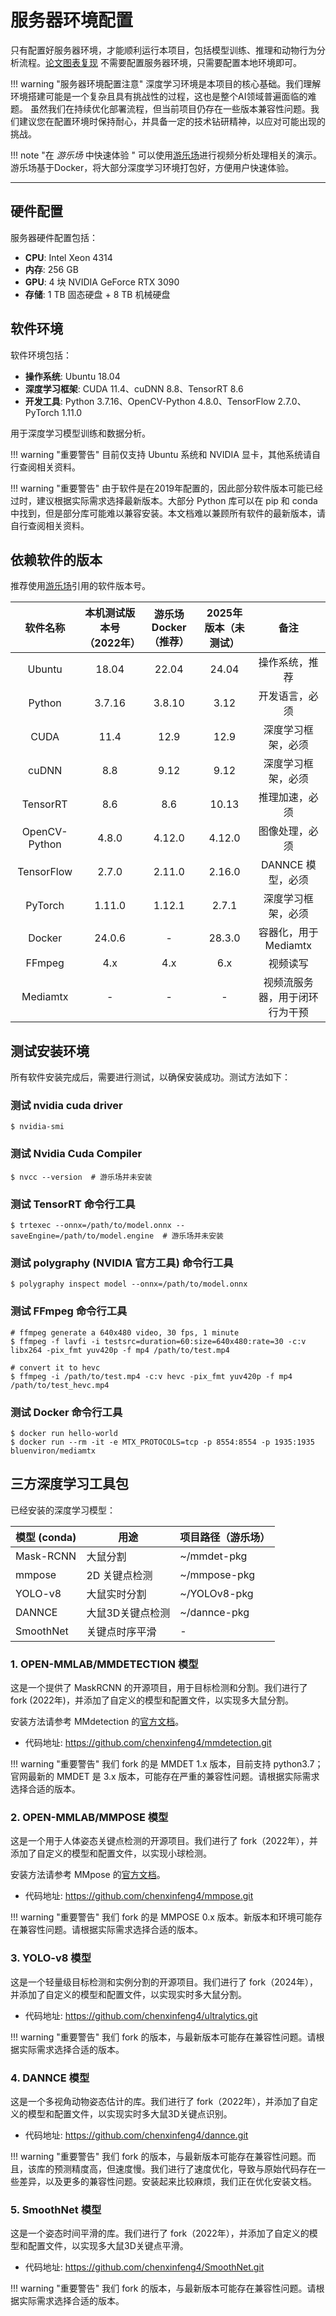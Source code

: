 # 服务器环境配置

只有配置好服务器环境，才能顺利运行本项目，包括模型训练、推理和动物行为分析流程。[论文图表复现](../../figure_reproduce) 不需要配置服务器环境，只需要配置本地环境即可。

!!! warning "服务器环境配置注意"
    深度学习环境是本项目的核心基础。我们理解环境搭建可能是一个复杂且具有挑战性的过程，这也是整个AI领域普遍面临的难题。
    虽然我们在持续优化部署流程，但当前项目仍存在一些版本兼容性问题。我们建议您在配置环境时保持耐心，并具备一定的技术钻研精神，以应对可能出现的挑战。

!!! note "在 *游乐场* 中快速体验 "
    可以使用[游乐场](../../安装示例流程代码/pipeline_playground_installation)进行视频分析处理相关的演示。游乐场基于Docker，将大部分深度学习环境打包好，方便用户快速体验。

---

## 硬件配置

服务器硬件配置包括：

- **CPU**: Intel Xeon 4314
- **内存**: 256 GB
- **GPU**: 4 块 NVIDIA GeForce RTX 3090
- **存储**: 1 TB 固态硬盘 + 8 TB 机械硬盘

## 软件环境

软件环境包括：

- **操作系统**: Ubuntu 18.04
- **深度学习框架**: CUDA 11.4、cuDNN 8.8、TensorRT 8.6
- **开发工具**: Python 3.7.16、OpenCV-Python 4.8.0、TensorFlow 2.7.0、PyTorch 1.11.0

用于深度学习模型训练和数据分析。

!!! warning "重要警告"
    目前仅支持 Ubuntu 系统和 NVIDIA 显卡，其他系统请自行查阅相关资料。

!!! warning "重要警告"
    由于软件是在2019年配置的，因此部分软件版本可能已经过时，建议根据实际需求选择最新版本。大部分 Python 库可以在 pip 和 conda 中找到，但是部分库可能难以兼容安装。本文档难以兼顾所有软件的最新版本，请自行查阅相关资料。

## 依赖软件的版本
推荐使用[游乐场](../../安装示例流程代码/pipeline_playground_installation)引用的软件版本号。

| 软件名称 | 本机测试版本号（2022年） | 游乐场 Docker（推荐）| 2025年版本（未测试） | 备注 |
| :----: | :----: | :----: | :----: | :----: |
| Ubuntu | 18.04 | 22.04 | 24.04 | 操作系统，推荐 |
| Python | 3.7.16 | 3.8.10 | 3.12 | 开发语言，必须 |
| CUDA | 11.4 | 12.9 | 12.9 | 深度学习框架，必须 |
| cuDNN | 8.8 | 9.12 | 9.12 | 深度学习框架，必须 |
| TensorRT | 8.6 | 8.6 | 10.13 | 推理加速，必须 |
| OpenCV-Python | 4.8.0 | 4.12.0 | 4.12.0 | 图像处理，必须 |
| TensorFlow | 2.7.0 | 2.11.0 | 2.16.0 | DANNCE 模型，必须 |
| PyTorch | 1.11.0 | 1.12.1 | 2.7.1 | 深度学习框架，必须 |
| Docker | 24.0.6 | - | 28.3.0 | 容器化，用于 Mediamtx |
| FFmpeg | 4.x | 4.x | 6.x | 视频读写 |
| Mediamtx | - | - | - | 视频流服务器，用于闭环行为干预 |

## 测试安装环境

所有软件安装完成后，需要进行测试，以确保安装成功。测试方法如下：

### 测试 nvidia cuda driver

```shell
$ nvidia-smi
```

### 测试 Nvidia Cuda Compiler

```shell
$ nvcc --version  # 游乐场并未安装 
```

### 测试 TensorRT 命令行工具

```shell
$ trtexec --onnx=/path/to/model.onnx --saveEngine=/path/to/model.engine  # 游乐场并未安装 
```

### 测试 polygraphy (NVIDIA 官方工具) 命令行工具

```shell
$ polygraphy inspect model --onnx=/path/to/model.onnx
```

### 测试 FFmpeg 命令行工具

```shell
# ffmpeg generate a 640x480 video, 30 fps, 1 minute
$ ffmpeg -f lavfi -i testsrc=duration=60:size=640x480:rate=30 -c:v libx264 -pix_fmt yuv420p -f mp4 /path/to/test.mp4

# convert it to hevc
$ ffmpeg -i /path/to/test.mp4 -c:v hevc -pix_fmt yuv420p -f mp4 /path/to/test_hevc.mp4
```

### 测试 Docker 命令行工具

```shell
$ docker run hello-world
$ docker run --rm -it -e MTX_PROTOCOLS=tcp -p 8554:8554 -p 1935:1935 bluenviron/mediamtx
```

## 三方深度学习工具包

已经安装的深度学习模型：

| 模型 (conda)       | 用途          |  项目路径（游乐场）        |
| ------------- | ------------- | ------------- |
| Mask-RCNN | 大鼠分割  | ~/mmdet-pkg  |
| mmpose | 2D 关键点检测  | ~/mmpose-pkg |
| YOLO-v8 | 大鼠实时分割  | ~/YOLOv8-pkg |
| DANNCE | 大鼠3D关键点检测  | ~/dannce-pkg |
| SmoothNet | 关键点时序平滑 | - |

### 1. OPEN-MMLAB/MMDETECTION 模型

这是一个提供了 MaskRCNN 的开源项目，用于目标检测和分割。我们进行了 fork (2022年)，并添加了自定义的模型和配置文件，以实现多大鼠分割。

安装方法请参考 MMdetection 的[官方文档](https://mmdetection.readthedocs.io/en/latest/get_started.html)。

- 代码地址: https://github.com/chenxinfeng4/mmdetection.git

!!! warning "重要警告"
    我们 fork 的是 MMDET 1.x 版本，目前支持 python3.7；官网最新的 MMDET 是 3.x 版本，可能存在严重的兼容性问题。请根据实际需求选择合适的版本。

### 2. OPEN-MMLAB/MMPOSE 模型

这是一个用于人体姿态关键点检测的开源项目。我们进行了 fork（2022年），并添加了自定义的模型和配置文件，以实现小球检测。

安装方法请参考 MMpose 的[官方文档](https://mmpose.readthedocs.io/en/latest/installation.html)。

- 代码地址: https://github.com/chenxinfeng4/mmpose.git

!!! warning "重要警告"
    我们 fork 的是 MMPOSE 0.x 版本。新版本和环境可能存在兼容性问题。请根据实际需求选择合适的版本。

### 3. YOLO-v8 模型

这是一个轻量级目标检测和实例分割的开源项目。我们进行了 fork（2024年），并添加了自定义的模型和配置文件，以实现实时多大鼠分割。

- 代码地址: https://github.com/chenxinfeng4/ultralytics.git

!!! warning "重要警告"
    我们 fork 的版本，与最新版本可能存在兼容性问题。请根据实际需求选择合适的版本。

### 4. DANNCE 模型

这是一个多视角动物姿态估计的库。我们进行了 fork（2022年），并添加了自定义的模型和配置文件，以实现实时多大鼠3D关键点识别。

- 代码地址: https://github.com/chenxinfeng4/dannce.git

!!! warning "重要警告"
    我们 fork 的版本，与最新版本可能存在兼容性问题。而且，该库的预测精度高，但速度慢。我们进行了速度优化，导致与原始代码存在一些差异，以及更多的兼容性问题。安装起来比较麻烦，我们正在优化安装文档。

### 5. SmoothNet 模型

这是一个姿态时间平滑的库。我们进行了 fork（2022年），并添加了自定义的模型和配置文件，以实现多大鼠3D关键点平滑。

- 代码地址: https://github.com/chenxinfeng4/SmoothNet.git

!!! warning "重要警告"
    我们 fork 的版本，与最新版本可能存在兼容性问题。请根据实际需求选择合适的版本。
